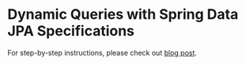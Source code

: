 # Dynamic Queries with Spring Data JPA Specifications

For step-by-step instructions, please check out [blog post](https://attacomsian.com/blog/spring-data-jpa-specifications).
